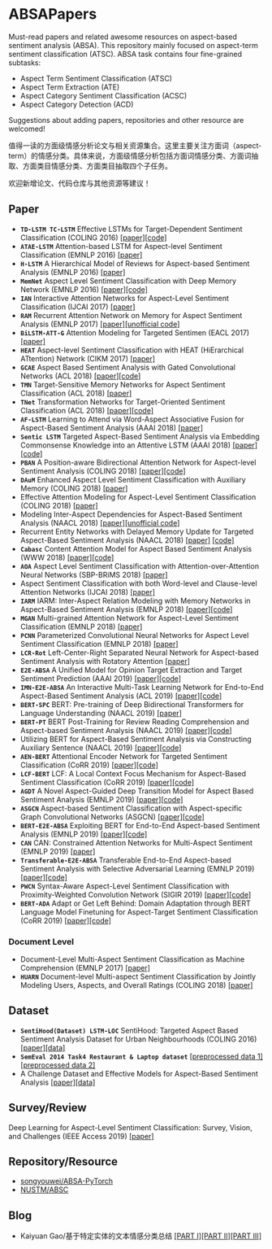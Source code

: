 # ABSAPapers
Must-read papers and related awesome resources on aspect-based sentiment analysis (ABSA). This repository mainly focused on aspect-term sentiment classification (ATSC). ABSA task contains four fine-grained subtasks:
- Aspect Term Sentiment Classification (ATSC)
- Aspect Term Extraction (ATE)
- Aspect Category Sentiment Classification (ACSC)
- Aspect Category Detection (ACD)

Suggestions about adding papers, repositories and other resource are welcomed!

值得一读的方面级情感分析论文与相关资源集合。这里主要关注方面词（aspect-term）的情感分类。具体来说，方面级情感分析包括方面词情感分类、方面词抽取、方面类目情感分类、方面类目抽取四个子任务。

欢迎新增论文、代码仓库与其他资源等建议！

## Paper
- **`TD-LSTM TC-LSTM`** Effective LSTMs for Target-Dependent Sentiment Classification (COLING 2016) [[paper]](https://www.aclweb.org/anthology/C16-1311)[[code]](https://drive.google.com/drive/folders/17RF8MZs456ov9MDiUYZp0SCGL6LvBQl6)
- **`ATAE-LSTM`** Attention-based LSTM for Aspect-level Sentiment Classification (EMNLP 2016) [[paper]](https://aclweb.org/anthology/D16-1058)
- **`H-LSTM`** A Hierarchical Model of Reviews for Aspect-based Sentiment Analysis (EMNLP 2016) [[paper]](https://arxiv.org/pdf/1609.02745.pdf)
- **`MemNet`** Aspect Level Sentiment Classification with Deep Memory Network (EMNLP 2016) [[paper]](https://www.aclweb.org/anthology/D16-1021)[[code]](https://drive.google.com/drive/folders/1Hc886aivHmIzwlawapzbpRdTfPoTyi1U)
- **`IAN`** Interactive Attention Networks for Aspect-Level Sentiment Classification (IJCAI 2017) [[paper]](https://www.ijcai.org/proceedings/2017/0568.pdf)
- **`RAM`** Recurrent Attention Network on Memory for Aspect Sentiment Analysis (EMNLP 2017) [[paper]](https://www.aclweb.org/anthology/D17-1047)[[unofficial code]](https://github.com/lpq29743/RAM)
- **`BiLSTM-ATT-G`** Attention Modeling for Targeted Sentimen (EACL 2017) [[paper]](https://www.aclweb.org/anthology/E17-2091/)
- **`HEAT`** Aspect-level Sentiment Classification with HEAT (HiErarchical ATtention) Network (CIKM 2017) [[paper]](https://dl.acm.org/citation.cfm?doid=3132847.3133037)
- **`GCAE`** Aspect Based Sentiment Analysis with Gated Convolutional Networks (ACL 2018) [[paper]](https://www.aclweb.org/anthology/P18-1234)[[code]](https://github.com/wxue004cs/GCAE)
- **`TMN`** Target-Sensitive Memory Networks for Aspect Sentiment Classification (ACL 2018) [[paper]](https://www.aclweb.org/anthology/P18-1088/)
- **`TNet`** Transformation Networks for Target-Oriented Sentiment Classification (ACL 2018) [[paper]](https://aclweb.org/anthology/P18-1087)[[code]](https://github.com/lixin4ever/TNet)
- **`AF-LSTM`** Learning to Attend via Word-Aspect Associative Fusion for Aspect-Based Sentiment Analysis (AAAI 2018) [[paper]](https://www.aaai.org/ocs/index.php/AAAI/AAAI18/paper/view/16570/16162)
- **`Sentic LSTM`** Targeted Aspect-Based Sentiment Analysis via Embedding Commonsense Knowledge into an Attentive LSTM (AAAI 2018) [[paper]](https://sentic.net/sentic-lstm.pdf)[[code]](https://github.com/SenticNet/sentic-lstm)
- **`PBAN`** A Position-aware Bidirectional Attention Network for Aspect-level Sentiment Analysis (COLING 2018) [[paper]](https://aclweb.org/anthology/C18-1066/)[[code]](https://github.com/hiyouga/PBAN-PyTorch)
- **`DAuM`** Enhanced Aspect Level Sentiment Classification with Auxiliary Memory (COLING 2018) [[paper]](https://www.aclweb.org/anthology/C18-1092/)
- Effective Attention Modeling for Aspect-Level Sentiment Classification (COLING 2018) [[paper]](https://www.aclweb.org/anthology/C18-1096/)
- Modeling Inter-Aspect Dependencies for Aspect-Based Sentiment Analysis (NAACL 2018) [[paper]](https://www.aclweb.org/anthology/N18-2043/)[[unofficial code]](https://github.com/xgy221/lstm-inter-aspect)
- Recurrent Entity Networks with Delayed Memory Update for Targeted Aspect-Based Sentiment Analysis (NAACL 2018) [[paper]](https://www.aclweb.org/anthology/N18-2045/) [[code]](https://github.com/liufly/delayed-memory-update-entnet)
- **`Cabasc`** Content Attention Model for Aspect Based Sentiment Analysis (WWW 2018) [[paper]](https://dl.acm.org/citation.cfm?doid=3178876.3186001)[[code]](https://github.com/uestcnlp/Cabasc)
- **`AOA`** Aspect Level Sentiment Classification with Attention-over-Attention Neural Networks (SBP-BRiMS 2018) [[paper]](https://arxiv.org/pdf/1804.06536.pdf)
- Aspect Sentiment Classification with both Word-level and Clause-level Attention Networks (IJCAI 2018) [[paper]](https://www.ijcai.org/proceedings/2018/0617)
- **`IARM`** IARM: Inter-Aspect Relation Modeling with Memory Networks in Aspect-Based Sentiment Analysis (EMNLP 2018) [[paper]](https://aclweb.org/anthology/D18-1377/)[[code]](https://github.com/SenticNet/IARM)
- **`MGAN`** Multi-grained Attention Network for Aspect-Level Sentiment Classification (EMNLP 2018) [[paper]](https://aclweb.org/anthology/D18-1380)
- **`PCNN`** Parameterized Convolutional Neural Networks for Aspect Level Sentiment Classification (EMNLP 2018) [[paper]](https://aclweb.org/anthology/D18-1136/)
- **`LCR-Rot`** Left-Center-Right Separated Neural Network for Aspect-based Sentiment Analysis with Rotatory Attention [[paper]](https://arxiv.org/abs/1802.00892)
- **`E2E-ABSA`** A Unified Model for Opinion Target Extraction and Target Sentiment Prediction (AAAI 2019) [[paper]](https://arxiv.org/abs/1811.05082)[[code]](https://github.com/lixin4ever/E2E-TBSA)
- **`IMN-E2E-ABSA`** An Interactive Multi-Task Learning Network for End-to-End Aspect-Based Sentiment Analysis (ACL 2019) [[paper]](https://arxiv.org/abs/1906.06906)[[code]](https://github.com/ruidan/IMN-E2E-ABSA)
- **`BERT-SPC`** BERT: Pre-training of Deep Bidirectional Transformers for Language Understanding (NAACL 2019) [[paper]](https://www.aclweb.org/anthology/N19-1423/)
- **`BERT-PT`** BERT Post-Training for Review Reading Comprehension and Aspect-based Sentiment Analysis  (NAACL 2019) [[paper]](https://www.aclweb.org/anthology/N19-1242)[[code]](https://github.com/howardhsu/BERT-for-RRC-ABSA)
- Utilizing BERT for Aspect-Based Sentiment Analysis via Constructing Auxiliary Sentence (NAACL 2019) [[paper]](https://www.aclweb.org/anthology/N19-1035/)[[code]](https://github.com/HSLCY/ABSA-BERT-pair)
- **`AEN-BERT`** Attentional Encoder Network for Targeted Sentiment Classification (CoRR 2019) [[paper]](https://arxiv.org/pdf/1902.09314.pdf)[[code]](https://github.com/songyouwei/ABSA-PyTorch/blob/master/models/aen.py)
- **`LCF-BERT`** LCF: A Local Context Focus Mechanism for Aspect-Based Sentiment Classification (CoRR 2019) [[paper]](https://www.mdpi.com/2076-3417/9/16/3389/pdf)[[code]](https://github.com/yangheng95/LCF-ABSA)
- **`AGDT`** A Novel Aspect-Guided Deep Transition Model for Aspect Based Sentiment Analysis (EMNLP 2019) [[paper]](https://arxiv.org/pdf/1909.00324.pdf)[[code]](https://github.com/XL2248/AGDT)
- **`ASGCN`** Aspect-based Sentiment Classification with Aspect-specific Graph Convolutional Networks (ASGCN) [[paper]](https://arxiv.org/abs/1909.03477)[[code]](https://github.com/GeneZC/ASGCN)
- **`BERT-E2E-ABSA`** Exploiting BERT for End-to-End Aspect-based Sentiment Analysis (EMNLP 2019) [[paper]](https://arxiv.org/abs/1910.00883)[[code]](https://github.com/lixin4ever/BERT-E2E-ABSA)
- **`CAN`** CAN: Constrained Attention Networks for Multi-Aspect Sentiment (EMNLP 2019) [[paper]](https://arxiv.org/pdf/1812.10735.pdf)
- **`Transferable-E2E-ABSA`** Transferable End-to-End Aspect-based Sentiment Analysis with Selective Adversarial Learning (EMNLP 2019) [[paper]](https://www.aclweb.org/anthology/D19-1466/)[[code]](https://github.com/hsqmlzno1/Transferable-E2E-ABSA)
- **`PWCN`** Syntax-Aware Aspect-Level Sentiment Classification with Proximity-Weighted Convolution Network (SIGIR 2019) [[paper]](https://arxiv.org/abs/1909.10171)[[code]](https://github.com/GeneZC/PWCN)
- **`BERT-ADA`** Adapt or Get Left Behind: Domain Adaptation through BERT Language Model Finetuning for Aspect-Target Sentiment Classification (CoRR 2019) [[paper]](https://arxiv.org/abs/1908.11860)[[code]](https://github.com/deepopinion/domain-adapted-atsc)

### Document Level
- Document-Level Multi-Aspect Sentiment Classification as Machine Comprehension (EMNLP 2017) [[paper]](http://www.cse.ust.hk/~yqsong/papers/2017-EMNLP-AspectClassification.pdf)
- **`HUARN`** Document-level Multi-aspect Sentiment Classification by Jointly Modeling Users, Aspects, and Overall Ratings (COLING 2018) [[paper]](https://www.aclweb.org/anthology/C18-1079/)

## Dataset
- **`SentiHood(Dataset) LSTM-LOC`** SentiHood: Targeted Aspect Based Sentiment Analysis Dataset for Urban Neighbourhoods (COLING 2016) [[paper]](https://www.aclweb.org/anthology/C16-1146)[[data]](https://github.com/uclmr/jack/tree/master/data/sentihood)
- **`SemEval 2014 Task4 Restaurant & Laptop dataset`** [[preprocessed data 1]](https://github.com/songyouwei/ABSAPyTorch/tree/master/datasets/semeval14)[[preprocessed data 2]](https://github.com/howardhsu/BERT-for-RRC-ABSA)
- A Challenge Dataset and Effective Models for Aspect-Based Sentiment Analysis [[paper]](https://www.aclweb.org/anthology/D19-1654/)[[data]](https://github.com/siat-nlp/MAMS-for-ABSA)

## Survey/Review
Deep Learning for Aspect-Level Sentiment Classification: Survey, Vision, and Challenges (IEEE Access 2019) [[paper]](https://ieeexplore.ieee.org/document/8726353)

## Repository/Resource
- [songyouwei/ABSA-PyTorch](https://github.com/songyouwei/ABSA-PyTorch)
- [NUSTM/ABSC](https://github.com/NUSTM/ABSC)

## Blog
- Kaiyuan Gao/基于特定实体的文本情感分类总结 [[PART I]](https://blog.csdn.net/Kaiyuan_sjtu/article/details/89788314)[[PART II]](https://blog.csdn.net/Kaiyuan_sjtu/article/details/89811824)[[PART III]](https://blog.csdn.net/Kaiyuan_sjtu/article/details/89850685)
